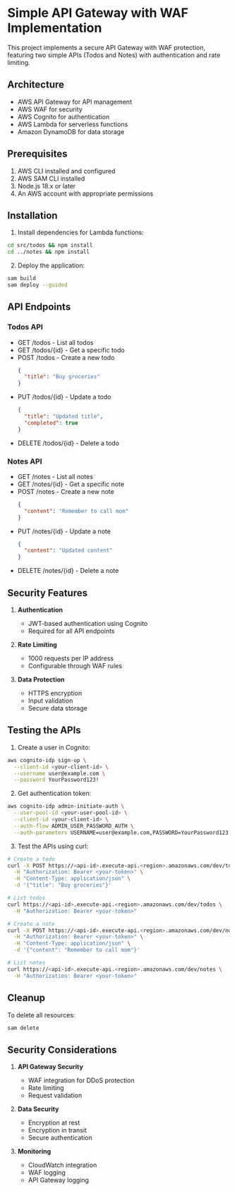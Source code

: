 # Simple API Gateway with WAF Implementation

This project implements a secure API Gateway with WAF protection, featuring two simple APIs (Todos and Notes) with authentication and rate limiting.

## Architecture

- AWS API Gateway for API management
- AWS WAF for security
- AWS Cognito for authentication
- AWS Lambda for serverless functions
- Amazon DynamoDB for data storage

## Prerequisites

1. AWS CLI installed and configured
2. AWS SAM CLI installed
3. Node.js 18.x or later
4. An AWS account with appropriate permissions

## Installation

1. Install dependencies for Lambda functions:
```bash
cd src/todos && npm install
cd ../notes && npm install
```

2. Deploy the application:
```bash
sam build
sam deploy --guided
```

## API Endpoints

### Todos API
- GET /todos - List all todos
- GET /todos/{id} - Get a specific todo
- POST /todos - Create a new todo
  ```json
  {
    "title": "Buy groceries"
  }
  ```
- PUT /todos/{id} - Update a todo
  ```json
  {
    "title": "Updated title",
    "completed": true
  }
  ```
- DELETE /todos/{id} - Delete a todo

### Notes API
- GET /notes - List all notes
- GET /notes/{id} - Get a specific note
- POST /notes - Create a new note
  ```json
  {
    "content": "Remember to call mom"
  }
  ```
- PUT /notes/{id} - Update a note
  ```json
  {
    "content": "Updated content"
  }
  ```
- DELETE /notes/{id} - Delete a note

## Security Features

1. **Authentication**
   - JWT-based authentication using Cognito
   - Required for all API endpoints

2. **Rate Limiting**
   - 1000 requests per IP address
   - Configurable through WAF rules

3. **Data Protection**
   - HTTPS encryption
   - Input validation
   - Secure data storage

## Testing the APIs

1. Create a user in Cognito:
```bash
aws cognito-idp sign-up \
  --client-id <your-client-id> \
  --username user@example.com \
  --password YourPassword123!
```

2. Get authentication token:
```bash
aws cognito-idp admin-initiate-auth \
  --user-pool-id <your-user-pool-id> \
  --client-id <your-client-id> \
  --auth-flow ADMIN_USER_PASSWORD_AUTH \
  --auth-parameters USERNAME=user@example.com,PASSWORD=YourPassword123!
```

3. Test the APIs using curl:
```bash
# Create a todo
curl -X POST https://<api-id>.execute-api.<region>.amazonaws.com/dev/todos \
  -H "Authorization: Bearer <your-token>" \
  -H "Content-Type: application/json" \
  -d '{"title": "Buy groceries"}'

# List todos
curl https://<api-id>.execute-api.<region>.amazonaws.com/dev/todos \
  -H "Authorization: Bearer <your-token>"

# Create a note
curl -X POST https://<api-id>.execute-api.<region>.amazonaws.com/dev/notes \
  -H "Authorization: Bearer <your-token>" \
  -H "Content-Type: application/json" \
  -d '{"content": "Remember to call mom"}'

# List notes
curl https://<api-id>.execute-api.<region>.amazonaws.com/dev/notes \
  -H "Authorization: Bearer <your-token>"
```

## Cleanup

To delete all resources:
```bash
sam delete
```

## Security Considerations

1. **API Gateway Security**
   - WAF integration for DDoS protection
   - Rate limiting
   - Request validation

2. **Data Security**
   - Encryption at rest
   - Encryption in transit
   - Secure authentication

3. **Monitoring**
   - CloudWatch integration
   - WAF logging
   - API Gateway logging 